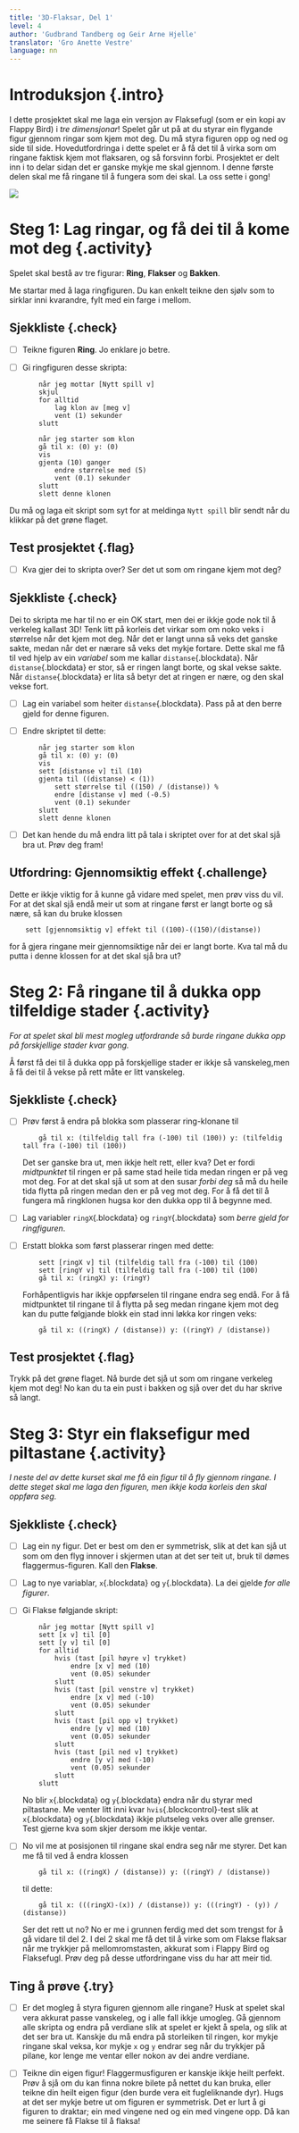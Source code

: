 ```yaml
---
title: '3D-Flaksar, Del 1'
level: 4
author: 'Gudbrand Tandberg og Geir Arne Hjelle'
translator: 'Gro Anette Vestre'
language: nn
---
```


# Introduksjon {.intro}

I dette prosjektet skal me laga ein versjon av Flaksefugl (som er ein kopi av
Flappy Bird) i *tre dimensjonar*! Spelet går ut på at du styrar ein flygande
figur gjennom ringar som kjem mot deg. Du må styra figuren opp og ned og side
til side. Hovedutfordringa i dette spelet er å få det til å virka som om ringane
faktisk kjem mot flaksaren, og så forsvinn forbi. Prosjektet er delt inn i to
delar sidan det er ganske mykje me skal gjennom. I denne første delen skal me få
ringane til å fungera som dei skal. La oss sette i gong!

![](3d_flakser.png)

# Steg 1: Lag ringar, og få dei til å kome mot deg {.activity}

Spelet skal bestå av tre figurar: __Ring__, __Flakser__ og __Bakken__.

Me startar med å laga ringfiguren. Du kan enkelt teikne den sjølv som to sirklar
inni kvarandre, fylt med ein farge i mellom.

## Sjekkliste {.check}

- [ ] Teikne figuren __Ring__. Jo enklare jo betre.

- [ ] Gi ringfiguren desse skripta:

    ```blocks
        når jeg mottar [Nytt spill v]
        skjul
        for alltid
            lag klon av [meg v]
            vent (1) sekunder
        slutt

        når jeg starter som klon
        gå til x: (0) y: (0)
        vis
        gjenta (10) ganger
            endre størrelse med (5)
            vent (0.1) sekunder
        slutt
        slett denne klonen
    ```

Du må og laga eit skript som syt for at meldinga `Nytt spill` blir sendt når du
klikkar på det grøne flaget.

## Test prosjektet {.flag}

- [ ] Kva gjer dei to skripta over? Ser det ut som om ringane kjem mot deg?

## Sjekkliste {.check}

Dei to skripta me har til no er ein OK start, men dei er ikkje gode nok til å
verkeleg kallast 3D! Tenk litt på korleis det virkar som om noko veks i
størrelse når det kjem mot deg. Når det er langt unna så veks det ganske sakte,
medan når det er nærare så veks det mykje fortare. Dette skal me få til ved
hjelp av ein *variabel* som me kallar `distanse`{.blockdata}. Når
`distanse`{.blockdata} er stor, så er ringen langt borte, og skal vekse sakte.
Når `distanse`{.blockdata} er lita så betyr det at ringen er nære, og den skal
vekse fort.

- [ ] Lag ein variabel som heiter `distanse`{.blockdata}. Pass på at den berre
gjeld for denne figuren.

- [ ] Endre skriptet til dette:

    ```blocks
        når jeg starter som klon
        gå til x: (0) y: (0)
        vis
        sett [distanse v] til (10)
        gjenta til ((distanse) < (1))
            sett størrelse til ((150) / (distanse)) %
            endre [distanse v] med (-0.5)
            vent (0.1) sekunder
        slutt
        slett denne klonen
    ```

- [ ] Det kan hende du må endra litt på tala i skriptet over for at det skal sjå
bra ut. Prøv deg fram!

## Utfordring: Gjennomsiktig effekt {.challenge}

Dette er ikkje viktig for å kunne gå vidare med spelet, men prøv viss du vil.
For at det skal sjå endå meir ut som at ringane først er langt borte og så nære,
så kan du bruke klossen

```blocks
    sett [gjennomsiktig v] effekt til ((100)-((150)/(distanse))
```

for å gjera ringane meir gjennomsiktige når dei er langt borte. Kva tal må du
putta i denne klossen for at det skal sjå bra ut?

# Steg 2: Få ringane til å dukka opp tilfeldige stader {.activity}

*For at spelet skal bli mest mogleg utfordrande så burde ringane dukka opp på
forskjellige stader kvar gong.*

Å først få dei til å dukka opp på forskjellige stader er ikkje så vanskeleg,men
å få dei til å vekse på rett måte er litt vanskeleg.

## Sjekkliste {.check}

- [ ] Prøv først å endra på blokka som plasserar ring-klonane til

    ```blocks
        gå til x: (tilfeldig tall fra (-100) til (100)) y: (tilfeldig tall fra (-100) til (100))
    ```

    Det ser ganske bra ut, men ikkje helt rett, eller kva? Det er fordi
    *midtpunktet* til ringen er på same stad heile tida medan ringen er på veg
    mot deg. For at det skal sjå ut som at den susar *forbi deg* så må du heile
    tida flytta på ringen medan den er på veg mot deg. For å få det til å
    fungera må ringklonen hugsa kor den dukka opp til å begynne med.

- [ ] Lag variabler `ringX`{.blockdata} og `ringY`{.blockdata} som *berre gjeld
for ringfiguren*.

- [ ] Erstatt blokka som først plasserar ringen med dette:

    ```blocks
        sett [ringX v] til (tilfeldig tall fra (-100) til (100)
        sett [ringY v] til (tilfeldig tall fra (-100) til (100)
        gå til x: (ringX) y: (ringY)
    ```

    Forhåpentligvis har ikkje oppførselen til ringane endra seg endå. For å få
    midtpunktet til ringane til å flytta på seg medan ringane kjem mot deg kan
    du putte følgjande blokk ein stad inni løkka kor ringen veks:

    ```blocks
        gå til x: ((ringX) / (distanse)) y: ((ringY) / (distanse))
    ```

## Test prosjektet {.flag}

Trykk på det grøne flaget. Nå burde det sjå ut som om ringane verkeleg kjem mot
deg! No kan du ta ein pust i bakken og sjå over det du har skrive så langt.

# Steg 3: Styr ein flaksefigur med piltastane {.activity}

*I neste del av dette kurset skal me få ein figur til å fly gjennom ringane. I
dette steget skal me laga den figuren, men ikkje koda korleis den skal oppføra
seg.*

## Sjekkliste {.check}

- [ ] Lag ein ny figur. Det er best om den er symmetrisk, slik at det kan sjå
ut som om den flyg innover i skjermen utan at det ser teit ut, bruk til dømes
flaggermus-figuren. Kall den __Flakse__.

- [ ] Lag to nye variablar, `x`{.blockdata} og `y`{.blockdata}. La dei gjelde
*for alle figurer*.

- [ ] Gi Flakse følgjande skript:

    ```blocks
        når jeg mottar [Nytt spill v]
        sett [x v] til [0]
        sett [y v] til [0]
        for alltid
            hvis (tast [pil høyre v] trykket)
                endre [x v] med (10)
                vent (0.05) sekunder
            slutt
            hvis (tast [pil venstre v] trykket)
                endre [x v] med (-10)
                vent (0.05) sekunder
            slutt
            hvis (tast [pil opp v] trykket)
                endre [y v] med (10)
                vent (0.05) sekunder
            slutt
            hvis (tast [pil ned v] trykket)
                endre [y v] med (-10)
                vent (0.05) sekunder
            slutt
        slutt
    ```

    No blir `x`{.blockdata} og `y`{.blockdata} endra når du styrar med
    piltastane. Me venter litt inni kvar `hvis`{.blockcontrol}-test slik at
    `x`{.blockdata} og `y`{.blockdata} ikkje plutseleg veks over alle grenser.
    Test gjerne kva som skjer dersom me ikkje ventar.

- [ ] No vil me at posisjonen til ringane skal endra seg når me styrer. Det kan
me få til ved å endra klossen

    ```blocks
        gå til x: ((ringX) / (distanse)) y: ((ringY) / (distanse))
    ```

    til dette:

    ```blocks
        gå til x: (((ringX)-(x)) / (distanse)) y: (((ringY) - (y)) / (distanse))
    ```

    Ser det rett ut no? No er me i grunnen ferdig med det som trengst for å gå
    vidare til del 2. I del 2 skal me få det til å virke som om Flakse flaksar
    når me trykkjer på mellomromstasten, akkurat som i Flappy Bird og
    Flaksefugl. Prøv deg på desse utfordringane viss du har att meir tid.

## Ting å prøve {.try}

- [ ] Er det mogleg å styra figuren gjennom alle ringane? Husk at spelet skal
vera akkurat passe vanskeleg, og i alle fall ikkje umogleg. Gå gjennom alle
skripta og endra på verdiane slik at spelet er kjekt å spela, og slik at det
ser bra ut. Kanskje du må endra på storleiken til ringen, kor mykje ringane
skal veksa, kor mykje `x` og `y` endrar seg når du trykkjer på pilane, kor
lenge me ventar eller nokon av dei andre verdiane.

- [ ] Teikne din eigen figur! Flaggermusfiguren er kanskje ikkje heilt perfekt.
Prøv å sjå om du kan finna nokre bilete på nettet du kan bruka, eller teikne
din heilt eigen figur (den burde vera eit fugleliknande dyr). Hugs at det ser
mykje betre ut om figuren er symmetrisk. Det er lurt å gi figuren to draktar;
ein med vingene ned og ein med vingene opp. Då kan me seinere få Flakse til å
flaksa!
